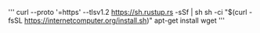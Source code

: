 '''
curl --proto '=https' --tlsv1.2 https://sh.rustup.rs -sSf | sh
sh -ci "$(curl -fsSL https://internetcomputer.org/install.sh)"
apt-get install wget
'''